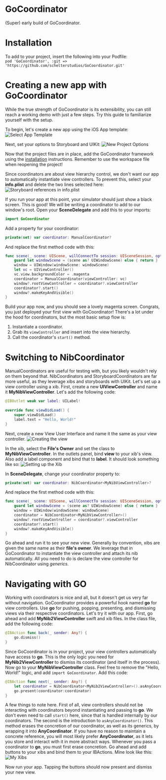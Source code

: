 # GoCoordinator
(Super) early build of GoCoordinator.

# Installation
 To add to your project, insert the following into your Podfile:  
`pod 'GoCoordinator', :git => 'https://github.com/schelterstudios/GoCoordinator.git'`

# Creating a new app with GoCoordinator
While the true strength of GoCoordinator is its extensibility, you can still reach a working demo with just a few steps. Try this guide to familiarize yourself with the setup.

To begin, let's create a new app using the iOS App template:
![Select App Template](/images/setup1.png)

Next, set your options to Storyboard and UIKit:
![New Project Options](/images/setup2.png)

Now that the project files are in place, add the GoCoordinator framework using the [installation](https://github.com/schelterstudios/GoCoordinator/blob/intro-documentation/README.md#installation) instructions. Remember to use the workspace file when reopening the project!

Since coordinators are about view hierarchy control, we don't want our app to automatically instantiate view controllers. To prevent this, select your **info.plist** and delete the two lines selected here:
![Storyboard references in info.plist](/images/setup3.png)

If you run your app at this point, your simulator should just show a black screen. This is good! We will be writing a coordinator to add to our window's root.
Open your **SceneDelegate** and add this to your imports:
```swift
import GoCoordinator
```
Add a property for your coordinator:
```swift
private(set) var coordinator: ManualCoordinator?
```
And replace the first method code with this:
```swift
func scene(_ scene: UIScene, willConnectTo session: UISceneSession, options connectionOptions: UIScene.ConnectionOptions) {
    guard let windowScene = (scene as? UIWindowScene) else { return }
    window = UIWindow(windowScene: windowScene)
    let vc = UIViewController()
    vc.view.backgroundColor = .magenta
    coordinator = ManualCoordinator(viewController: vc)
    window?.rootViewController = coordinator?.viewController
    coordinator?.start()
    window?.makeKeyAndVisible()
}
```
Build your app now, and you should see a lovely magenta screen. Congrats, you just deployed your first view with GoCoordinator! There's a lot under the hood for coordinators, but the most basic setup flow is:
1. Instantiate a coordinator.
2. Grab its `viewController` and insert into the view hierarchy.
3. Call the coordinator's `start()` method.

# Switching to NibCoordinator
ManualCoordinators are useful for testing with, but you likely wouldn't rely on them beyond that. NibCoordinators and StoryboardCoordinators are far more useful, as they leverage xibs and storyboards with UIKit. Let's set up a view controller using a xib. First, create a new **UIViewController** and name it **MyNibViewController**. Let's add the following code:
```swift
@IBOutlet weak var label: UILabel!
    
override func viewDidLoad() {
    super.viewDidLoad()
    label.text = "Hello, World!"
}
```
Next, create a new View User Interface and name it the same as your view controller.
![Creating the view](/images/nib1.png)

In the xib, select the **File's Owner** and set the class to **MyNibViewController**. In the outlets panel, bind **view** to your xib's view. Also add a label component and bind that to **label**. It should look something like so:
![Setting up the Xib](/images/nib2.png)

In **SceneDelegate**, change your coordinator property to:
```swift
private(set) var coordinator: NibCoordinator<MyNibViewController>?
```
And replace the first method code with this:
```swift
func scene(_ scene: UIScene, willConnectTo session: UISceneSession, options connectionOptions: UIScene.ConnectionOptions) {
    guard let windowScene = (scene as? UIWindowScene) else { return }
    window = UIWindow(windowScene: windowScene)
    coordinator = NibCoordinator<MyNibViewController>()
    window?.rootViewController = coordinator?.viewController
    coordinator?.start()
    window?.makeKeyAndVisible()
}
```
Go ahead and run it to see your new view. Generally by convention, xibs are given the same name as their **file's owner**. We leverage that in GoCoordinator to instantiate the view controller and attach its nib automatically. All you need to do is declare the view controller for NibCoordinator using *generics.* 

# Navigating with GO
Working with coordinators is nice and all, but it doesn't get us very far without navigation. GoCoordinator provides a powerful hook named **go** for view controllers. Use **go** for pushing, popping, presenting, and dismissing views via their respective coordinators. Let's try it with our app. First, go ahead and add **MyNib2ViewController** swift and xib files. In the class file, add the following code:
```swift
@IBAction func back(_ sender: Any?) {
    go.dismiss()
}
```
Since GoCoordinator is in your project, your view controllers automatically have access to **go**. This is the only logic you need for **MyNib2ViewController** to dismiss its coordinator (and itself in the process). Now go to your **MyNibViewController** class. Feel free to remove the "Hello, World!" logic, and add `import GoCoordinator`. Add this code:
```swift
@IBAction func next(_ sender: Any?) {
    let coordinator = NibCoordinator<MyNib2ViewController>().asAnyCoordinator()
    go.present(coordinator:coordinator)
}
```
A few things to note here. First of all, view controllers should not be interacting with coordinators beyond instantiating and passing to **go**. We don't even need to call `start()` here, since that is handled internally by our coordinators. The second is the introduction to `asAnyCoordinator()`. This method erases the concretion of our coordinator, as well as its generics, by wrapping it into **AnyCoordinator**. If you have no reason to maintain a concrete reference, you will most likely prefer **AnyCoordinator**, as it lets you store and interact with it in more abstract ways. Whenever you pass a coordinator to **go**, you must first erase concretion. Go ahead and add buttons to your xibs and bind them to your IBActions. Mine look like this:
![My Xibs](/images/nib3.png)

Now run your app. Tapping the buttons should now present and dismiss your new view.
